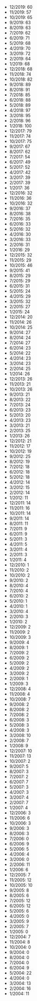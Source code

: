 *  12/2019: 60
*  11/2019: 57
*  10/2019: 65
*  9/2019: 63
*  8/2019: 63
*  7/2019: 62
*  6/2019: 71
*  5/2019: 68
*  4/2019: 70
*  3/2019: 72
*  2/2019: 64
*  1/2019: 68
*  12/2018: 68
*  11/2018: 74
*  10/2018: 82
*  9/2018: 89
*  8/2018: 91
*  7/2018: 85
*  6/2018: 88
*  5/2018: 89
*  4/2018: 97
*  3/2018: 95
*  2/2018: 96
*  1/2018: 100
*  12/2017: 79
*  11/2017: 74
*  10/2017: 75
*  9/2017: 67
*  8/2017: 62
*  7/2017: 54
*  6/2017: 49
*  5/2017: 52
*  4/2017: 42
*  3/2017: 39
*  2/2017: 39
*  1/2017: 36
*  12/2016: 32
*  11/2016: 36
*  10/2016: 32
*  9/2016: 37
*  8/2016: 38
*  7/2016: 35
*  6/2016: 33
*  5/2016: 32
*  4/2016: 30
*  3/2016: 33
*  2/2016: 31
*  1/2016: 29
*  12/2015: 32
*  11/2015: 29
*  10/2015: 46
*  9/2015: 41
*  8/2015: 29
*  7/2015: 29
*  6/2015: 31
*  5/2015: 24
*  4/2015: 29
*  3/2015: 32
*  2/2015: 27
*  1/2015: 24
*  12/2014: 20
*  11/2014: 26
*  10/2014: 25
*  9/2014: 27
*  8/2014: 24
*  7/2014: 27
*  6/2014: 23
*  5/2014: 22
*  4/2014: 23
*  3/2014: 23
*  2/2014: 25
*  1/2014: 26
*  12/2013: 26
*  11/2013: 21
*  10/2013: 26
*  9/2013: 21
*  8/2013: 22
*  7/2013: 24
*  6/2013: 23
*  5/2013: 20
*  4/2013: 23
*  3/2013: 21
*  2/2013: 25
*  1/2013: 26
*  12/2012: 21
*  11/2012: 17
*  10/2012: 19
*  9/2012: 25
*  8/2012: 19
*  7/2012: 18
*  6/2012: 18
*  5/2012: 18
*  4/2012: 14
*  3/2012: 15
*  2/2012: 14
*  1/2012: 11
*  12/2011: 14
*  11/2011: 16
*  10/2011: 14
*  9/2011: 14
*  8/2011: 11
*  7/2011: 9
*  6/2011: 9
*  5/2011: 3
*  4/2011: 5
*  3/2011: 4
*  2/2011: 3
*  1/2011: 4
*  12/2010: 1
*  11/2010: 2
*  10/2010: 2
*  9/2010: 2
*  8/2010: 4
*  7/2010: 4
*  6/2010: 2
*  5/2010: 1
*  4/2010: 1
*  3/2010: 4
*  2/2010: 3
*  1/2010: 2
*  12/2009: 2
*  11/2009: 2
*  10/2009: 3
*  9/2009: 4
*  8/2009: 1
*  7/2009: 2
*  6/2009: 2
*  5/2009: 2
*  4/2009: 2
*  3/2009: 2
*  2/2009: 1
*  1/2009: 3
*  12/2008: 4
*  11/2008: 4
*  10/2008: 7
*  9/2008: 2
*  8/2008: 2
*  7/2008: 2
*  6/2008: 3
*  5/2008: 3
*  4/2008: 3
*  3/2008: 10
*  2/2008: 7
*  1/2008: 9
*  12/2007: 10
*  11/2007: 13
*  10/2007: 2
*  9/2007: 5
*  8/2007: 3
*  7/2007: 2
*  6/2007: 7
*  5/2007: 3
*  4/2007: 3
*  3/2007: 4
*  2/2007: 7
*  1/2007: 4
*  12/2006: 3
*  11/2006: 6
*  10/2006: 3
*  9/2006: 3
*  8/2006: 3
*  7/2006: 0
*  6/2006: 9
*  5/2006: 5
*  4/2006: 4
*  3/2006: 0
*  2/2006: 11
*  1/2006: 6
*  12/2005: 7
*  11/2005: 12
*  10/2005: 10
*  9/2005: 8
*  8/2005: 6
*  7/2005: 12
*  6/2005: 12
*  5/2005: 6
*  4/2005: 0
*  3/2005: 9
*  2/2005: 7
*  1/2005: 0
*  12/2004: 7
*  11/2004: 8
*  10/2004: 0
*  9/2004: 0
*  8/2004: 0
*  7/2004: 0
*  6/2004: 9
*  5/2004: 22
*  4/2004: 0
*  3/2004: 13
*  2/2004: 16
*  1/2004: 11